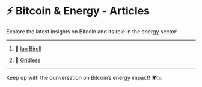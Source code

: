 # ⚡ Bitcoin & Energy - Articles

Explore the latest insights on Bitcoin and its role in the energy sector!

---

1. 🔗 [Ian Birell](https://unherd.com/2024/01/the-african-village-mining-bitcoin/)

2. 🔗 [Gridless](https://gridlesscompute.com/2024/10/23/the-joule-paradox-energy-sets-the-value-of-bitcoin-and-bitcoin-sets-the-value-of-energy/)

---

Keep up with the conversation on Bitcoin’s energy impact! 🌍📉

